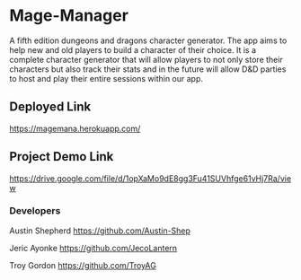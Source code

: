 # Mage-Manager
A fifth edition dungeons and dragons character generator. The app aims to help new and old players to build a character of their choice. It is a complete character generator that will allow players to not only store their characters but also track their stats and in the future will allow D&D parties to host and play their entire sessions within our app.

## Deployed Link
https://magemana.herokuapp.com/

## Project Demo Link
https://drive.google.com/file/d/1opXaMo9dE8gg3Fu41SUVhfge61vHj7Ra/view

### Developers
Austin Shepherd https://github.com/Austin-Shep

Jeric Ayonke https://github.com/JecoLantern

Troy Gordon https://github.com/TroyAG
